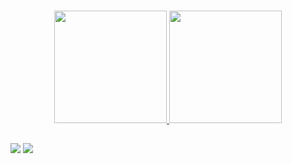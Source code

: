 ### 

<div align="center">
  <a href="https://github.com/rafaballerini">
  <img height="180" src="https://github-readme-stats.vercel.app/api?username=guilhermeturatto&show_icons=true&theme=dark&include_all_commits=true&count_private=true"/>
    
  <img height="180" src="https://github-readme-stats.vercel.app/api/top-langs/?username=guilhermeturatto&layout=compact&langs_count=7&theme=dark"/>
</div>

##

<div>
  <a href="https://www.linkedin.com/in/guilhermeturatto" target="_blank"><img src="https://img.shields.io/badge/-LinkedIn-%230077B5?style=for-the-badge&logo=linkedin&logoColor=white" target="_blank"></a> 
  <a href = "mailto:guilherme.turatto@gmail.com"><img src="https://img.shields.io/badge/Gmail-D14836?style=for-the-badge&logo=gmail&logoColor=white" target="_blank"></a>
  
 
</div>
